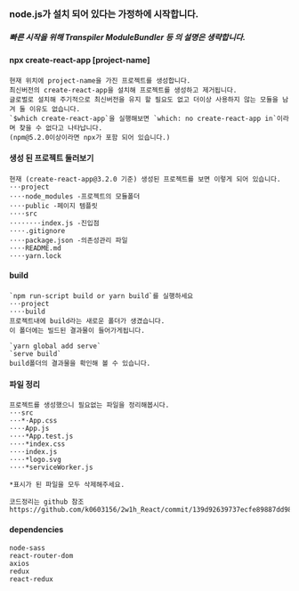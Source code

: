 ### node.js가 설치 되어 있다는 가정하에 시작합니다.

##### 빠른 시작을 위해 Transpiler ModuleBundler 등 의 설명은 생략합니다.

#### npx create-react-app [project-name]

    현재 위치에 project-name을 가진 프로젝트를 생성합니다.
    최신버전의 create-react-app을 설치해 프로젝트를 생성하고 제거됩니다.
    글로벌로 설치해 주기적으로 최신버전을 유지 할 필요도 없고 더이상 사용하지 않는 모듈을 남겨 둘 이유도 없습니다.
    `$which create-react-app`을 실행해보면 `which: no create-react-app in`이라며 찾을 수 없다고 나타납니다.
    (npm@5.2.0이상이라면 npx가 포함 되어 있습니다.)

#### 생성 된 프로젝트 둘러보기

    현재 (create-react-app@3.2.0 기준) 생성된 프로젝트를 보면 이렇게 되어 있습니다.
    ⋅⋅⋅project
    ⋅⋅⋅⋅node_modules -프로젝트의 모듈폴더
    ⋅⋅⋅⋅public -페이지 템플릿
    ⋅⋅⋅⋅src
    ⋅⋅⋅⋅⋅⋅⋅⋅index.js -진입점
    ⋅⋅⋅⋅.gitignore
    ⋅⋅⋅⋅package.json -의존성관리 파일
    ⋅⋅⋅⋅README.md
    ⋅⋅⋅⋅yarn.lock

#### build

    `npm run-script build or yarn build`를 실행하세요
    ⋅⋅⋅project
    ⋅⋅⋅⋅build
    프로젝트내에 build라는 새로운 폴더가 생겼습니다.
    이 폴더에는 빌드된 결과물이 들어가게됩니다.

    `yarn global add serve`
    `serve build`
    build폴더의 결과물을 확인해 볼 수 있습니다.

#### 파일 정리

    프로젝트를 생성했으니 필요없는 파일을 정리해봅시다.
    ⋅⋅⋅src
    ⋅⋅⋅*⋅App.css
    ⋅⋅⋅⋅App.js
    ⋅⋅⋅⋅*App.test.js
    ⋅⋅⋅⋅*index.css
    ⋅⋅⋅⋅index.js
    ⋅⋅⋅⋅*logo.svg
    ⋅⋅⋅⋅*serviceWorker.js

    *표시가 된 파일을 모두 삭제해주세요.

    코드정리는 github 참조
    https://github.com/k0603156/2w1h_React/commit/139d92639737ecfe89887dd985d7f5ad00cbc888

#### dependencies

    node-sass
    react-router-dom
    axios
    redux
    react-redux
